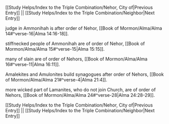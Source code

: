 [[Study Helps/Index to the Triple Combination/Nehor, City of|Previous Entry]]  ||  [[Study Helps/Index to the Triple Combination/Neighbor|Next Entry]]

 judge in Ammonihah is after order of Nehor, [[Book of Mormon/Alma/Alma 14#^verse-16|Alma 14:16-18]].

 stiffnecked people of Ammonihah are of order of Nehor, [[Book of Mormon/Alma/Alma 15#^verse-15|Alma 15:15]].

 many of slain are of order of Nehors, [[Book of Mormon/Alma/Alma 16#^verse-11|Alma 16:11]].

 Amalekites and Amulonites build synagogues after order of Nehors, [[Book of Mormon/Alma/Alma 21#^verse-4|Alma 21:4]].

 more wicked part of Lamanites, who do not join Church, are of order of Nehors, [[Book of Mormon/Alma/Alma 24#^verse-28|Alma 24:28-29]].

[[Study Helps/Index to the Triple Combination/Nehor, City of|Previous Entry]]  ||  [[Study Helps/Index to the Triple Combination/Neighbor|Next Entry]]
